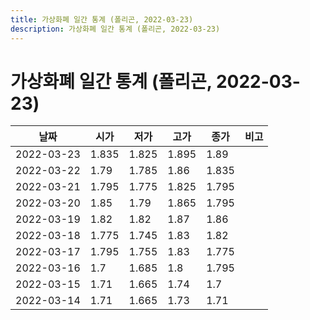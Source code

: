 ```yaml
---
title: 가상화폐 일간 통계 (폴리곤, 2022-03-23)
description: 가상화폐 일간 통계 (폴리곤, 2022-03-23)
---
```



가상화폐 일간 통계 (폴리곤, 2022-03-23)
===

|날짜|시가|저가|고가|종가|비고|
|--|--|--|--|--|--|
|2022-03-23|1.835|1.825|1.895|1.89|    |
|2022-03-22|1.79|1.785|1.86|1.835|    |
|2022-03-21|1.795|1.775|1.825|1.795|    |
|2022-03-20|1.85|1.79|1.865|1.795|    |
|2022-03-19|1.82|1.82|1.87|1.86|    |
|2022-03-18|1.775|1.745|1.83|1.82|    |
|2022-03-17|1.795|1.755|1.83|1.775|    |
|2022-03-16|1.7|1.685|1.8|1.795|    |
|2022-03-15|1.71|1.665|1.74|1.7|    |
|2022-03-14|1.71|1.665|1.73|1.71|    |
